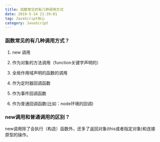 ```yaml
---
title: 函数常见的有几种调用方式
date: 2019-5-14 21:39:01
tag: JavaScript核心
category: JavaScript
---
```

### 函数常见的有几种调用方式？

1. new 调用

2. 作为对象的方法调用（function关键字声明的）

3. 全局作用域声明的函数的调用

4. 作为定时器回调函数

5. 作为事件回调函数

6. 作为普通回调函数(比如：node环境的回调) 

### new调用和普通调用的区别？

new调用除了会执行（构造）函数外，还多了返回对象(this或者指定对象)和连接原型的操作。

